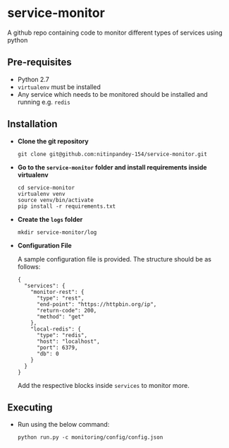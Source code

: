 # service-monitor
A github repo containing code to monitor different types of services using python

## Pre-requisites
* Python 2.7
* `virtualenv` must be installed
* Any service which needs to be monitored should be installed and running e.g. `redis`

## Installation

* **Clone the git repository**

    ```
    git clone git@github.com:nitinpandey-154/service-monitor.git
    ```
    
* **Go to the `service-monitor` folder and install requirements inside virtualenv**
    ```
    cd service-monitor
    virtualenv venv
    source venv/bin/activate
    pip install -r requirements.txt
    ```
    
* **Create the `logs` folder**
    ```
    mkdir service-monitor/log
    ```
* **Configuration File**

    A sample configuration file is provided. The structure should be as follows:
    
    ```
    {
      "services": {
        "monitor-rest": {
          "type": "rest",
          "end-point": "https://httpbin.org/ip",
          "return-code": 200,
          "method": "get"
        },
        "local-redis": {
          "type": "redis",
          "host": "localhost",
          "port": 6379,
          "db": 0
        }
      }
    }

    ```
    
    Add the respective blocks inside `services` to monitor more.
    
 ## Executing
 
 * Run using the below command:
 
    ```
    python run.py -c monitoring/config/config.json
    ```